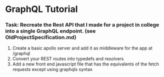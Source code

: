 # GraphQL Tutorial

### Task: Recreate the Rest API that I made for a project in college into a single GraphQL endpoint. (see OldProjectSpecification.md)

1. Create a basic apollo server and add it as middleware for the app at /graphql
2. Convert your REST routes into typedefs and resolvers
3. Add a new front end javascript file that has the equivalents of the fetch requests except using graphqls syntax

